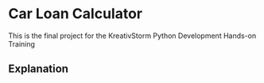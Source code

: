 # Car Loan Calculator
This is the final project for the KreativStorm Python Development Hands-on Training

## Explanation
